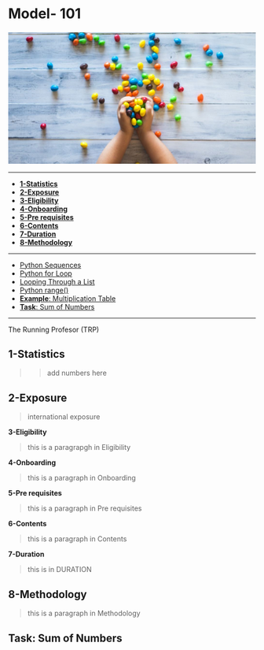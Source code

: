 # Model- 101
![face image](https://raw.githubusercontent.com/AnandKhandekar/S2i-model/main/img02.JPG)

---

* [**1-Statistics**](#statistics)
* [**2-Exposure**](#international-exposure)
* [**3-Eligibility**](#eligibility)
* [**4-Onboarding**](*onboarding)
* [**5-Pre requisites**](*pre-requisites)
* [**6-Contents**](#contents)
* [**7-Duration**](#duration)
* [**8-Methodology**](#methodology-six)
---
- [Python Sequences](#python-sequences)
- [Python for Loop](#python-for-loop-1)
- [Looping Through a List](#looping-through-a-list)
- [Python range()](#python-range)
- [**Example**: Multiplication Table](#example-multiplication-table)
- [**Task**: Sum of Numbers](#programming-task)
---


The Running Profesor (TRP) 

## **1-Statistics**

>> add numbers here

## **2-Exposure**
>  international exposure

**3-Eligibility**
>this is a paragrapgh in Eligibility  

**4-Onboarding**

>this is a paragraph in Onboarding

**5-Pre requisites**

>this is a paragraph in Pre requisites

**6-Contents**

>this is a paragraph in Contents

**7-Duration**
>  this is in DURATION

## **8-Methodology**
>this is a paragraph in Methodology
>

## **Task**: Sum of Numbers
